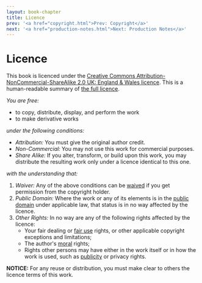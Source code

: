 ```yaml
---
layout: book-chapter
title: Licence
prev: '<a href="copyright.html">Prev: Copyright</a>'
next: '<a href="production-notes.html">Next: Production Notes</a>'
---
```


# Licence

This book is licenced under the [Creative Commons Attribution-NonCommercial-ShareAlike 2.0 UK: England & Wales licence](http://creativecommons.org/licenses/by-nc-sa/2.0/uk/).  This is a human-readable summary of [the full licence](http://creativecommons.org/licenses/by-nc-sa/2.0/uk/legalcode).

_You are free:_

* to copy, distribute, display, and perform the work
* to make derivative works

_under the following conditions:_

* _Attribution:_ You must give the original author credit.
* _Non-Commercial:_ You may not use this work for commercial purposes.
* _Share Alike:_ If you alter, transform, or build upon this work, you may distribute the resulting work only under a licence identical to this one.

_with the understanding that:_

1. _Waiver:_ Any of the above conditions can be [waived](http://wiki.creativecommons.org/Frequently_Asked_Questions#Can_I_change_the_terms_of_a_CC_license_or_waive_some_of_its_conditions.3F) if you get permission from the copyright holder.
1. _Public Domain:_ Where the work or any of its elements is in the [public domain](http://wiki.creativecommons.org/Public_domain) under applicable law, that status is in no way affected by the licence.
1. _Other Rights:_ In no way are any of the following rights affected by the licence:
    - Your fair dealing or [fair use](http://wiki.creativecommons.org/Frequently_Asked_Questions#Do_Creative_Commons_licenses_affect_fair_use.2C_fair_dealing_or_other_exceptions_to_copyright.3F) rights, or other applicable copyright exceptions and limitations;
    - The author's [moral](http://wiki.creativecommons.org/Frequently_Asked_Questions#I_don.E2.80.99t_like_the_way_a_person_has_used_my_work_in_a_derivative_work_or_included_it_in_a_collective_work.3B_what_can_I_do.3F) rights;
    - Rights other persons may have either in the work itself or in how the work is used, such as [publicity](http://wiki.creativecommons.org/Frequently_Asked_Questions#When_are_publicity_rights_relevant.3F) or privacy rights.

__NOTICE:__ For any reuse or distribution, you must make clear to others the licence terms of this work.
